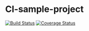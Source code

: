 # CI-sample-project
[![Build Status](https://travis-ci.org/majkel94/CI-sample-project.svg?branch=master)](https://travis-ci.org/majkel94/CI-sample-project)
[![Coverage Status](https://coveralls.io/repos/github/majkel94/CI-sample-project/badge.svg?branch=master)](https://coveralls.io/github/majkel94/CI-sample-project?branch=master)
